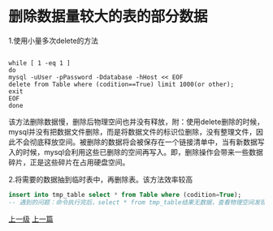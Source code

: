# 删除数据量较大的表的部分数据

1.使用小量多次delete的方法
```shell

while [ 1 -eq 1 ]
do
mysql -uUser -pPassword -Ddatabase -hHost << EOF
delete from Table where (codition==True) limit 1000(or other);
exit
EOF
done

```
该方法删除数据慢，删除后物理空间也并没有释放，附：使用delete删除的时候，mysql并没有把数据文件删除，而是将数据文件的标识位删除，没有整理文件，因此不会彻底释放空间。被删除的数据将会被保存在一个链接清单中，当有新数据写入的时候，mysql会利用这些已删除的空间再写入。即，删除操作会带来一些数据碎片，正是这些碎片在占用硬盘空间。

2.将需要的数据抽到临时表中，再删除表。该方法效率较高
```sql
insert into tmp_table select * from Table where (codition=True);
-- 遇到的问题：命令执行完后，select * from tmp_table结果无数据，查看物理空间发现有几个G的数据，可能是数据量太大造成insert失败，考虑select数据量分小一点。
```

























[上一级](base.md)
[上一篇](Lock_wait_timeout_exceeded.md)
